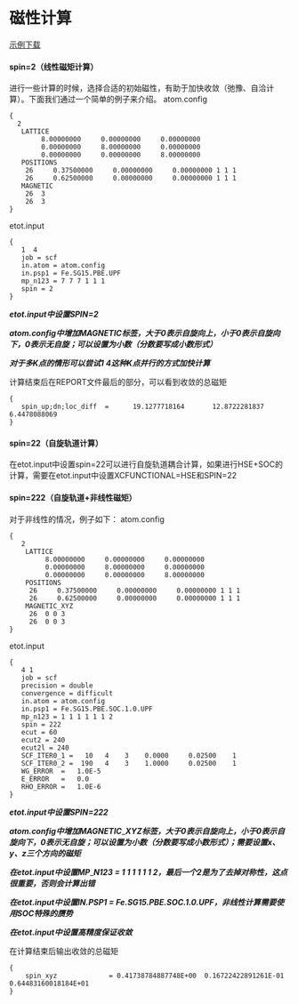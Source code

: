 # 磁性计算
[示例下载](http://39.98.50.106/pwmat-resource/course-download/PWmat/tutorial_magnetic_1.zip)
#### spin=2（线性磁矩计算）
进行一些计算的时候，选择合适的初始磁性，有助于加快收敛（弛豫、自洽计算）。下面我们通过一个简单的例子来介绍。
atom.config
``` 
{
  2
   LATTICE
        8.00000000     0.00000000     0.00000000
        0.00000000     8.00000000     0.00000000
        0.00000000     0.00000000     8.00000000
   POSITIONS
    26     0.37500000     0.00000000     0.00000000 1 1 1
    26     0.62500000     0.00000000     0.00000000 1 1 1
   MAGNETIC
    26  3
    26  3	
}
```
etot.input
```
{
   1  4
   job = scf
   in.atom = atom.config
   in.psp1 = Fe.SG15.PBE.UPF
   mp_n123 = 7 7 7 1 1 1
   spin = 2	
}
```
**_etot.input中设置SPIN=2_**

**_atom.config中增加MAGNETIC标签，大于0表示自旋向上，小于0表示自旋向下，0表示无自旋；可以设置为小数（分数要写成小数形式）_**

**_对于多K点的情形可以尝试1 4这种K点并行的方式加快计算_**

计算结束后在REPORT文件最后的部分，可以看到收敛的总磁矩
```
{
   spin_up;dn;loc_diff  =      19.1277718164       12.8722281837        6.4478088069
}
```
#### spin=22（自旋轨道计算）
在etot.input中设置spin=22可以进行自旋轨道耦合计算，如果进行HSE+SOC的计算，需要在etot.input中设置XCFUNCTIONAL=HSE和SPIN=22
#### spin=222（自旋轨道+非线性磁矩）
对于非线性的情况，例子如下：
atom.config
```
{
   2
    LATTICE
         8.00000000     0.00000000     0.00000000
         0.00000000     8.00000000     0.00000000
         0.00000000     0.00000000     8.00000000
    POSITIONS
     26     0.37500000     0.00000000     0.00000000 1 1 1
     26     0.62500000     0.00000000     0.00000000 1 1 1
    MAGNETIC_XYZ
     26  0 0 3
     26  0 0 3		
}
```
etot.input
```
{
   4 1
   job = scf
   precision = double
   convergence = difficult
   in.atom = atom.config
   in.psp1 = Fe.SG15.PBE.SOC.1.0.UPF
   mp_n123 = 1 1 1 1 1 1 2
   spin = 222
   ecut = 60
   ecut2 = 240
   ecut2l = 240
   SCF_ITER0_1 =   10   4    3    0.0000     0.02500    1
   SCF_ITER0_2 =  190   4    3    1.0000     0.02500    1
   WG_ERROR  =   1.0E-5
   E_ERROR   =   0.0
   RHO_ERROR =   1.0E-6		
}
```
**_etot.input中设置SPIN=222_**

**_atom.config中增加MAGNETIC_**\_**_XYZ标签，大于0表示自旋向上，小于0表示自旋向下，0表示无自旋；可以设置为小数（分数要写成小数形式）；需要设置x、y、z三个方向的磁矩_**

**_在etot.input中设置MP_**\_**_N123 = 1 1 1 1 1 1 2，最后一个2是为了去掉对称性，这点很重要，否则会计算出错_**

**_在etot.input中设置IN.PSP1 = Fe.SG15.PBE.SOC.1.0.UPF，非线性计算需要使用SOC特殊的赝势_**

**_在etot.input中设置高精度保证收敛_**

在计算结束后输出收敛的总磁矩
```
{
    spin_xyz             = 0.41738784887748E+00  0.16722422891261E-01  0.64483160018184E+01		
}
```

